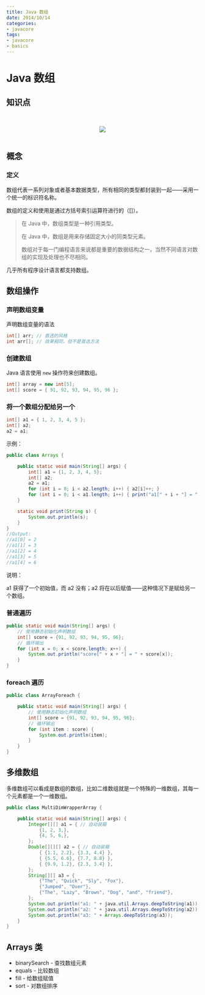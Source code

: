 ```yaml
---
title: Java 数组
date: 2014/10/14
categories:
- javacore
tags:
- javacore
- basics
---
```


# Java 数组

## 知识点

<br><div align="center"><img src="https://upload-images.jianshu.io/upload_images/3101171-4936f1c528747983.png?imageMogr2/auto-orient/strip%7CimageView2/2/w/1240"/></div><br>

## 概念

### 定义

数组代表一系列对象或者基本数据类型，所有相同的类型都封装到一起——采用一个统一的标识符名称。

数组的定义和使用是通过方括号索引运算符进行的（[]）。

> 在 Java 中，数组类型是一种引用类型。
>
> 在 Java 中，数组是用来存储固定大小的同类型元素。
>
> 数组对于每一门编程语言来说都是重要的数据结构之一，当然不同语言对数组的实现及处理也不尽相同。

几乎所有程序设计语言都支持数组。

## 数组操作

### 声明数组变量

声明数组变量的语法

```java
int[] arr; // 首选的风格
int arr[]; // 效果相同，但不是首选方法
```

### 创建数组

Java 语言使用 `new` 操作符来创建数组。

```java
int[] array = new int[5];
int[] score = { 91, 92, 93, 94, 95, 96 };
```

### 将一个数组分配给另一个

```java
int[] a1 = { 1, 2, 3, 4, 5 };
int[] a2;
a2 = a1;
```

示例：

```java
public class Arrays {

    public static void main(String[] args) {
        int[] a1 = {1, 2, 3, 4, 5};
        int[] a2;
        a2 = a1;
        for (int i = 0; i < a2.length; i++) { a2[i]++; }
        for (int i = 0; i < a1.length; i++) { print("a1[" + i + "] = " + a1[i]); }
    }

    static void print(String s) {
        System.out.println(s);
    }
}
//Output:
//a1[0] = 2
//a1[1] = 3
//a1[2] = 4
//a1[3] = 5
//a1[4] = 6
```

说明：

a1 获得了一个初始值，而 a2 没有；a2 将在以后赋值——这种情况下是赋给另一个数组。

### 普通遍历

```java
public static void main(String[] args) {
    // 使用静态初始化声明数组
    int[] score = {91, 92, 93, 94, 95, 96};
    // 循环输出
    for (int x = 0; x < score.length; x++) {
        System.out.println("score[" + x + "] = " + score[x]);
    }
}
```

### foreach 遍历

```java
public class ArrayForeach {

    public static void main(String[] args) {
        // 使用静态初始化声明数组
        int[] score = {91, 92, 93, 94, 95, 96};
        // 循环输出
        for (int item : score) {
            System.out.println(item);
        }
    }
}
```

## 多维数组

多维数组可以看成是数组的数组，比如二维数组就是一个特殊的一维数组，其每一个元素都是一个一维数组。

```java
public class MultiDimWrapperArray {

    public static void main(String[] args) {
        Integer[][] a1 = { // 自动装箱
            {1, 2, 3,},
            {4, 5, 6,},
        };
        Double[][][] a2 = { // 自动装箱
            { {1.1, 2.2}, {3.3, 4.4} },
            { {5.5, 6.6}, {7.7, 8.8} },
            { {9.9, 1.2}, {2.3, 3.4} },
        };
        String[][] a3 = {
            {"The", "Quick", "Sly", "Fox"},
            {"Jumped", "Over"},
            {"The", "Lazy", "Brown", "Dog", "and", "friend"},
        };
        System.out.println("a1: " + java.util.Arrays.deepToString(a1));
        System.out.println("a2: " + java.util.Arrays.deepToString(a2));
        System.out.println("a3: " + Arrays.deepToString(a3));
    }
}
```

## Arrays 类

* binarySearch - 查找数组元素
* equals - 比较数组
* fill - 给数组赋值
* sort - 对数组排序
